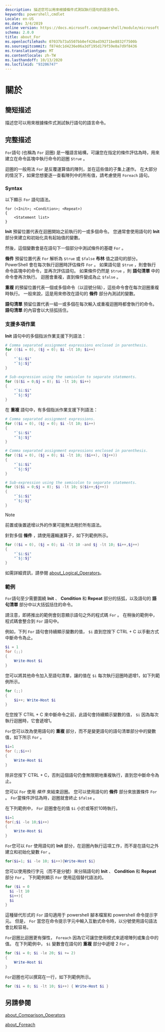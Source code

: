 ```yaml
---
description: 描述您可以用來根據條件式測試執行語句的語言命令。
keywords: powershell,cmdlet
Locale: en-US
ms.date: 3/4/2019
online version: https://docs.microsoft.com/powershell/module/microsoft.powershell.core/about/about_for?view=powershell-7.1&WT.mc_id=ps-gethelp
schema: 2.0.0
title: about_For
ms.openlocfilehash: 07037b73a5507bb0ef420ad39271be8832f7500b
ms.sourcegitcommit: f874dc1d4236e06a3df195d179f59e0a7d9f8436
ms.translationtype: MT
ms.contentlocale: zh-TW
ms.lasthandoff: 10/13/2020
ms.locfileid: "93206747"
---
```

# <a name="about-for"></a>關於

## <a name="short-description"></a>簡短描述
描述您可以用來根據條件式測試執行語句的語言命令。

## <a name="long-description"></a>完整描述

`For`語句 (也稱為 `For` 迴圈) 是一種語言結構，可讓您在指定的條件評估為時，用來建立在命令區塊中執行命令的迴圈 `$true` 。

迴圈的一般用法 `For` 是反覆運算值的陣列，並在這些值的子集上運作。 在大部分的情況下，如果您想要逐一查看陣列中的所有值，請考慮使用 `Foreach` 語句。

### <a name="syntax"></a>Syntax

以下顯示 `For` 語句語法。

```
for (<Init>; <Condition>; <Repeat>)
{
    <Statement list>
}
```

**Init** 預留位置代表在迴圈開始之前執行的一或多個命令。 您通常會使用語句的 **Init** 部分來建立和初始化具有起始值的變數。

然後，這個變數會是在語句下一個部分中測試條件的基礎 `For` 。

**條件** 預留位置代表 `For` 解析為 `$true` 或 `$false` **布林** 值之語句的部分。 PowerShell 會在每次執行迴圈時評估條件 `For` 。 如果語句是 `$true` ，則會執行命令區塊中的命令，並再次評估語句。 如果條件仍然是 `$true` ，則 **語句清單** 中的命令會再次執行。 迴圈會重複，直到條件變成為止 `$false` 。

**重複** 的預留位置代表一個或多個命令（以逗號分隔），這些命令會在每次迴圈重複時執行。 一般來說，這是用來修改在語句的 **條件** 部分內測試的變數。

**語句清單** 預留位置代表一組一或多個在每次輸入或重複迴圈時都會執行的命令。 **語句清單** 的內容會以大括弧括住。

### <a name="support-for-multiple-operations"></a>支援多項作業

**Init** 語句中的多個指派作業支援下列語法：

```powershell
# Comma separated assignment expressions enclosed in parenthesis.
for (($i = 0), ($j = 0); $i -lt 10; $i++)
{
    "`$i:$i"
    "`$j:$j"
}

# Sub-expression using the semicolon to separate statements.
for ($($i = 0;$j = 0); $i -lt 10; $i++)
{
    "`$i:$i"
    "`$j:$j"
}
```

在 **重複** 語句中，有多個指派作業支援下列語法：

```powershell
# Comma separated assignment expressions.
for (($i = 0), ($j = 0); $i -lt 10; $i++)
{
    "`$i:$i"
    "`$j:$j"
}

# Comma separated assignment expressions enclosed in parenthesis.
for (($i = 0), ($j = 0); $i -lt 10; ($i++), ($j++))
{
    "`$i:$i"
    "`$j:$j"
}

# Sub-expression using the semicolon to separate statements.
for ($($i = 0;$j = 0); $i -lt 10; $($i++;$j++))
{
    "`$i:$i"
    "`$j:$j"
}
```

> [!NOTE]
> 前置或後置遞增以外的作業可能無法用於所有語法。

針對多個 **條件** ，請使用邏輯運算子，如下列範例所示。

```powershell
for (($i = 0), ($j = 0); $i -lt 10 -and $j -lt 10; $i++,$j++)
{
    "`$i:$i"
    "`$j:$j"
}
```

如需詳細資訊，請參閱 [about_Logical_Operators](about_Logical_Operators.md)。

### <a name="examples"></a>範例

`For`語句至少需要圍繞 **Init** 、 **Condition** 和 **Repeat** 部分的括弧，以及語句的 **語句清單** 部分中以大括弧括住的命令。

請注意，即將推出的範例會刻意顯示語句之外的程式碼 `For` 。 在稍後的範例中，程式碼會整合到 `For` 語句中。

例如，下列 `For` 語句會持續顯示變數的值， `$i` 直到您按下 CTRL + C 以手動方式中斷命令為止。

```powershell
$i = 1
for (;;)
{
    Write-Host $i
}
```

您可以將其他命令加入至語句清單，讓的值在 `$i` 每次執行迴圈時遞增1，如下列範例所示。

```powershell
for (;;)
{
    $i++; Write-Host $i
}
```

在您按下 CTRL + C 來中斷命令之前，此語句會持續顯示變數的值， `$i` 因為每次執行迴圈時，它會遞增1。

`For`您可以改為使用語句的 **重複** 部分，而不是變更語句的語句清單部分中的變數值，如下所示 `For` 。

```powershell
$i=1
for (;;$i++)
{
    Write-Host $i
}
```

除非您按下 CTRL + C，否則這個語句仍會無限期地重複執行，直到您中斷命令為止。

您可以 `For` 使用 *條件* 來結束迴圈。 您可以使用語句的 **條件** 部分來放置條件 `For` 。 `For`當條件評估為時，迴圈就會終止 `$false` 。

在下列範例中， `For` 迴圈會在的值 `$i` 小於或等於10時執行。

```powershell
$i=1
for(;$i -le 10;$i++)
{
    Write-Host $i
}
```

`For`您可以 `For` 使用語句的 **Init** 部分，在迴圈內執行這項工作，而不是在語句之外建立和初始化變數 `For` 。

```powershell
for($i=1; $i -le 10; $i++){Write-Host $i}
```

您可以使用換行字元（而不是分號）來分隔語句的 **Init** 、 **Condition** 和 **Repeat** 部分 `For` 。 下列範例顯示 `For` 使用這個替代語法的。

```powershell
for ($i = 0
  $i -lt 10
  $i++){
  $i
}
```

這種替代形式的 `For` 語句適用于 powershell 腳本檔案和 powershell 命令提示字元。 但是， `For` 當您在命令提示字元中輸入互動式命令時，以分號使用語句語法會比較容易。

`For`迴圈比迴圈更有彈性， `Foreach` 因為它可讓您使用模式來遞增陣列或集合中的值。 在下列範例中， `$i` 變數會在語句的 **重複** 部分中遞增 2 `For` 。

```powershell
for ($i = 0; $i -le 20; $i += 2)
{
    Write-Host $i
}
```

`For`迴圈也可以撰寫在一行，如下列範例所示。

```powershell
for ($i = 0; $i -lt 10; $i++) { Write-Host $i }
```

## <a name="see-also"></a>另請參閱

[about_Comparison_Operators](about_Comparison_Operators.md)

[about_Foreach](about_Foreach.md)

